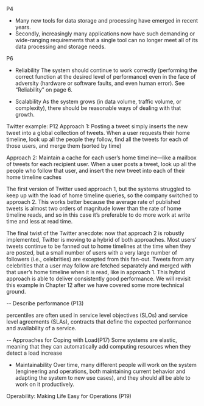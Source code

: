 P4
- Many new tools for data storage and processing have emerged in recent years.
- Secondly, increasingly many applications now have such demanding or wide-ranging
requirements that a single tool can no longer meet all of its data processing and storage
needs.


P6
- Reliability
The system should continue to work correctly (performing the correct function at
the desired level of performance) even in the face of adversity (hardware or software
faults, and even human error). See “Reliability” on page 6.

- Scalability
As the system grows (in data volume, traffic volume, or complexity), there should
be reasonable ways of dealing with that growth.

Twitter example: P12
Approach 1: Posting a tweet simply inserts the new tweet into a global collection of tweets. When a user requests their home timeline, look up all the people they follow, find all the tweets for each of those users, and merge them (sorted by time)

Approach 2: Maintain a cache for each user’s home timeline—like a mailbox of tweets for
each recipient user. When a user posts a tweet, look up all the
people who follow that user, and insert the new tweet into each of their home
timeline caches

The first version of Twitter used approach 1, but the systems struggled to keep up
with the load of home timeline queries, so the company switched to approach 2. This
works better because the average rate of published tweets is almost two orders of
magnitude lower than the rate of home timeline reads, and so in this case it’s preferable
to do more work at write time and less at read time.

The final twist of the Twitter anecdote: now that approach 2 is robustly implemented,
Twitter is moving to a hybrid of both approaches. Most users’ tweets continue to be
fanned out to home timelines at the time when they are posted, but a small number
of users with a very large number of followers (i.e., celebrities) are excepted from this
fan-out. Tweets from any celebrities that a user may follow are fetched separately and
merged with that user’s home timeline when it is read, like in approach 1. This hybrid
approach is able to deliver consistently good performance. We will revisit this example
in Chapter 12 after we have covered some more technical ground.


-- Describe performance (P13)

percentiles are often used in service level objectives (SLOs) and service
level agreements (SLAs), contracts that define the expected performance and availability
of a service.

-- Approaches for Coping with Load(P17)
Some systems are elastic, meaning that they can automatically add computing resources
when they detect a load increase

- Maintainability
Over time, many different people will work on the system (engineering and operations,
both maintaining current behavior and adapting the system to new use
cases), and they should all be able to work on it productively.

Operability: Making Life Easy for Operations (P19)

